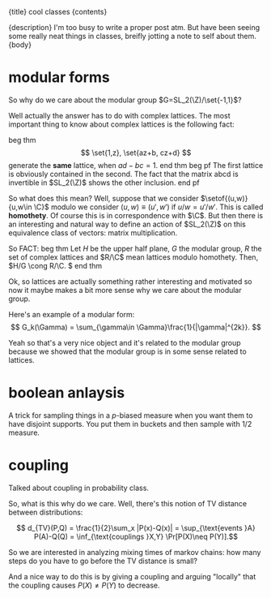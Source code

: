 {title}
cool classes
{contents}

{description}
I'm too busy to write a proper post atm. But have been seeing
some really neat things in classes, breifly jotting a note to
self about them.
{body}

# modular forms

So why do we care about the modular group
$G=SL_2(\Z)/\set{-1,1}$?

Well actually the answer has to do with complex lattices.
The most important thing to know about complex lattices is the
following fact:

beg thm
$$ \set{1,z}, \set{az+b, cz+d} $$ 
generate the **same** lattice, when $ad-bc=1$.
end thm
beg pf
The first lattice is obviously contained in the second. The fact
that the matrix abcd is invertible in $SL_2(\Z)$ shows the other inclusion.
end pf

So what does this mean?
Well, suppose that we consider $\setof{(u,w)}{u,w\in \C}$ modulo we
consider  $(u,w)\equiv (u',w')$ if $u/w = u'/w'$.
This is called **homothety**.
Of course this is in correspondence with $\C$.
But then there is an interesting and natural way to define an
action of $SL_2(\Z)$ on this equivalence class of vectors: matrix
multiplication.

So FACT:
beg thm
Let $H$ be the upper half plane, $G$ the modular group, $R$ the
set of complex lattices and $R/\C$ mean lattices modulo
homothety.
Then,
$H/G \cong R/\C. $
end thm

Ok, so lattices are actually something rather interesting and
motivated so now it maybe makes a bit more sense why we care
about the modular group.

Here's an example of a modular form:
$$ G_k(\Gamma) = \sum_{\gamma\in \Gamma}\frac{1}{|\gamma|^{2k}}.  $$ 

Yeah so that's a very nice object and it's related to the modular
group because we showed that the modular group is in some sense
related to lattices.

# boolean anlaysis

A trick for sampling things in a $p$-biased measure when you want
them to have disjoint supports.
You put them in buckets and then sample with $1/2$ measure.

# coupling

Talked about coupling in probability class.

So, what is this why do we care.
Well, there's this notion of TV distance between distributions:

$$ d_{TV}(P,Q) = \frac{1}{2}\sum_x |P(x)-Q(x)| = \sup_{\text{events }A} P(A)-Q(Q) = \inf_{\text{couplings }X,Y} \Pr[P(X)\neq P(Y)].$$ 

So we are interested in analyzing mixing times of markov chains:
how many steps do you have to go before the TV distance is small?

And a nice way to do this is by giving a coupling and arguing
"locally" that the coupling causes $P(X)\neq P(Y)$ to decrease.

